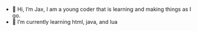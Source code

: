 - 👋 Hi, I’m Jax, I am a young coder that is learning and making things as I go.
- 🌱 I’m currently learning html, java, and lua
